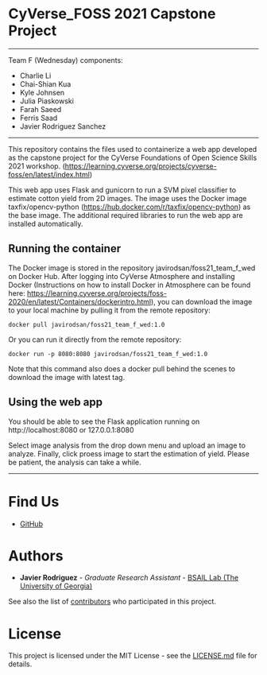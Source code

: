 # CyVerse_FOSS 2021 Capstone Project
____
Team F (Wednesday) components:

  - Charlie Li
  - Chai-Shian Kua
  - Kyle Johnsen
  - Julia Piaskowski
  - Farah Saeed
  - Ferris Saad
  - Javier Rodriguez Sanchez
____

This repository contains the files used to containerize a web app developed as the capstone project for the 
CyVerse Foundations of Open Science Skills 2021 workshop. 
(https://learning.cyverse.org/projects/cyverse-foss/en/latest/index.html)

This web app uses Flask and gunicorn to run a SVM pixel classifier to estimate cotton yield from 2D images.
The image uses the Docker image taxfix/opencv-python (https://hub.docker.com/r/taxfix/opencv-python) as the 
base image. The additional required libraries to run the web app are installed automatically.

## Running the container

The Docker image is stored in the repository javirodsan/foss21_team_f_wed on Docker Hub. After logging into 
CyVerse Atmosphere and installing Docker (Instructions on how to install Docker in Atmosphere can be found here: 
https://learning.cyverse.org/projects/foss-2020/en/latest/Containers/dockerintro.html), you can download the 
image to your local machine by pulling it from the remote repository:

```
docker pull javirodsan/foss21_team_f_wed:1.0
```

Or you can run it directly from the remote repository:

```
docker run -p 8080:8080 javirodsan/foss21_team_f_wed:1.0
```
Note that this command also does a docker pull behind the scenes to download the image with latest tag. 

## Using the web app
You should be able to see the Flask application running on http://localhost:8080 or 127.0.0.1:8080

Select image analysis from the drop down menu and upload an image to analyze. Finally, click proess image to start the estimation of yield. Please be patient, the analysis can take a while.

____
# Find Us

* [GitHub](https://github.com/Javi-RS)

# Authors

* **Javier Rodriguez** - *Graduate Research Assistant* - [BSAIL Lab (The University of Georgia)](https://bsail.engr.uga.edu/)

See also the list of [contributors](https://github.com/your/repository/contributors) who 
participated in this project.

# License

This project is licensed under the MIT License - see the [LICENSE.md](LICENSE.md) file for details.
